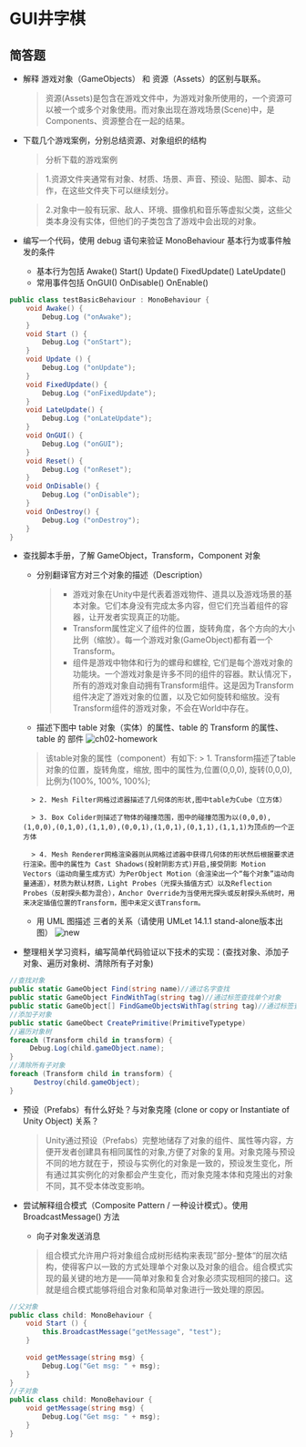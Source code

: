 # GUI井字棋

## 简答题
* 解释 游戏对象（GameObjects） 和 资源（Assets）的区别与联系。

    > 资源(Assets)是包含在游戏文件中，为游戏对象所使用的，一个资源可以被一个或多个对象使用。而对象出现在游戏场景(Scene)中，是Components、资源整合在一起的结果。

* 下载几个游戏案例，分别总结资源、对象组织的结构

    > 分析下载的游戏案例
    
    > 1.资源文件夹通常有对象、材质、场景、声音、预设、贴图、脚本、动作，在这些文件夹下可以继续划分。
    
    > 2.对象中一般有玩家、敌人、环境、摄像机和音乐等虚拟父类，这些父类本身没有实体，但他们的子类包含了游戏中会出现的对象。
    
* 编写一个代码，使用 debug 语句来验证 MonoBehaviour 基本行为或事件触发的条件
    * 基本行为包括 Awake() Start() Update() FixedUpdate() LateUpdate()
    * 常用事件包括 OnGUI() OnDisable() OnEnable()
    
```C#
public class testBasicBehaviour : MonoBehaviour {
    void Awake() {
        Debug.Log ("onAwake");
    }
    void Start () {
        Debug.Log ("onStart");
    }
    void Update () {
        Debug.Log ("onUpdate");
    }
    void FixedUpdate() {
        Debug.Log ("onFixedUpdate");
    }
    void LateUpdate() {
        Debug.Log ("onLateUpdate");
    }
    void OnGUI() {
        Debug.Log ("onGUI");
    }
    void Reset() {
        Debug.Log ("onReset");
    }
    void OnDisable() {
        Debug.Log ("onDisable");
    }
    void OnDestroy() {
        Debug.Log ("onDestroy");
    }
}
```

* 查找脚本手册，了解 GameObject，Transform，Component 对象
    * 分别翻译官方对三个对象的描述（Description）
        
        > * 游戏对象在Unity中是代表着游戏物件、道具以及游戏场景的基本对象。它们本身没有完成太多内容，但它们充当着组件的容器，让开发者实现真正的功能。
        > * Transform属性定义了组件的位置，旋转角度，各个方向的大小比例（缩放）。每一个游戏对象(GameObject)都有着一个Transform。
        > * 组件是游戏中物体和行为的螺母和螺栓, 它们是每个游戏对象的功能块。一个游戏对象是许多不同的组件的容器。默认情况下，所有的游戏对象自动拥有Transform组件。这是因为Transform组件决定了游戏对象的位置，以及它如何旋转和缩放。没有Transform组件的游戏对象，不会在World中存在。
        
    * 描述下图中 table 对象（实体）的属性、table 的 Transform 的属性、 table 的 部件
    ![ch02-homework](https://lh3.googleusercontent.com/-wDuBBpjNvxU/WrNfG2Ukd7I/AAAAAAAAAAk/bwhsTtVXEZQG5oWzgHX4z2eMRaFzgHHjACHMYCw/I/ch02-homework.png)
    > 该table对象的属性（component）有如下:
        > 1. Transform描述了table对象的位置，旋转角度，缩放, 图中的属性为,位置(0,0,0), 旋转(0,0,0),比例为(100%, 100%, 100%);
        
        > 2. Mesh Filter网格过滤器描述了几何体的形状,图中table为Cube（立方体）
        
        > 3. Box Colider则描述了物体的碰撞范围，图中的碰撞范围为以(0,0,0),(1,0,0),(0,1,0),(1,1,0),(0,0,1),(1,0,1),(0,1,1),(1,1,1)为顶点的一个正方体
        
        > 4. Mesh Renderer网格渲染器则从网格过滤器中获得几何体的形状然后根据要求进行渲染。图中的属性为 Cast Shadows(投射阴影方式)开启,接受阴影 Motion Vectors（运动向量生成方式）为PerObject Motion（会渲染出一个“每个对象”运动向量通道），材质为默认材质，Light Probes（光探头插值方式）以及Reflection Probes（反射探头都为混合），Anchor Override为当使用光探头或反射探头系统时，用来决定插值位置的Transform，图中未定义该Transform。

    * 用 UML 图描述 三者的关系（请使用 UMLet 14.1.1 stand-alone版本出图）
    ![new](https://lh3.googleusercontent.com/-klz1Ez971AE/Wrc_eQPmWjI/AAAAAAAAAA4/e-o4FgnmPlExQH1t68QmVB4yCQ-qtj4AACHMYCw/I/new.png)

    
* 整理相关学习资料，编写简单代码验证以下技术的实现：(查找对象、添加子对象、遍历对象树、清除所有子对象)

```c#
//查找对象
public static GameObject Find(string name)//通过名字查找
public static GameObject FindWithTag(string tag)//通过标签查找单个对象
public static GameObject[] FindGameObjectsWithTag(string tag)//通过标签查找多个对象
//添加子对象
public static GameObect CreatePrimitive(PrimitiveTypetype)
//遍历对象树
foreach (Transform child in transform) {
     Debug.Log(child.gameObject.name);
}
//清除所有子对象
foreach (Transform child in transform) {
      Destroy(child.gameObject);
}
```

* 预设（Prefabs）有什么好处？与对象克隆 (clone or copy or Instantiate of Unity Object) 关系？

    > Unity通过预设（Prefabs）完整地储存了对象的组件、属性等内容，方便开发者创建具有相同属性的对象,方便了对象的复用。对象克隆与预设不同的地方就在于，预设与实例化的对象是一致的，预设发生变化，所有通过其实例化的对象都会产生变化，而对象克隆本体和克隆出的对象不同，其不受本体改变影响。

* 尝试解释组合模式（Composite Pattern / 一种设计模式）。使用 BroadcastMessage() 方法
    * 向子对象发送消息
    
    > 组合模式允许用户将对象组合成树形结构来表现”部分-整体“的层次结构，使得客户以一致的方式处理单个对象以及对象的组合。组合模式实现的最关键的地方是——简单对象和复合对象必须实现相同的接口。这就是组合模式能够将组合对象和简单对象进行一致处理的原因。
    
```C#
//父对象
public class child: MonoBehaviour {
    void Start () {
        this.BroadcastMessage("getMessage", "test");
    }
    
    void getMessage(string msg) {
        Debug.Log("Get msg: " + msg);
    }
}
//子对象
public class child: MonoBehaviour {
    void getMessage(string msg) {
        Debug.Log("Get msg: " + msg);
    }
}
```

